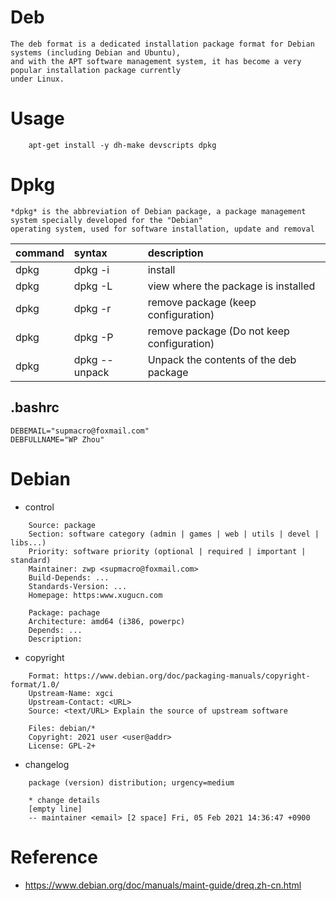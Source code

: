 
# Deb 
    The deb format is a dedicated installation package format for Debian systems (including Debian and Ubuntu), 
    and with the APT software management system, it has become a very popular installation package currently 
    under Linux.

# Usage
```
    apt-get install -y dh-make devscripts dpkg

```

# Dpkg
    *dpkg* is the abbreviation of Debian package, a package management system specially developed for the "Debian" 
    operating system, used for software installation, update and removal
| command | syntax | description |
| :-- | :-- | :-- |
| dpkg | dpkg -i | install |
| dpkg | dpkg -L | view where the package is installed |
| dpkg | dpkg -r | remove package (keep configuration) |
| dpkg | dpkg -P | remove package (Do not keep configuration) | 
| dpkg | dpkg --unpack | Unpack the contents of the deb package |


## .bashrc
```
DEBEMAIL="supmacro@foxmail.com"
DEBFULLNAME="WP Zhou"
```

# Debian
* control
```
    Source: package
    Section: software category (admin | games | web | utils | devel | libs...)
    Priority: software priority (optional | required | important | standard)
    Maintainer: zwp <supmacro@foxmail.com>
    Build-Depends: ...
    Standards-Version: ...
    Homepage: https:www.xugucn.com

    Package: pachage
    Architecture: amd64 (i386, powerpc)
    Depends: ...
    Description: 
```

* copyright
```
    Format: https://www.debian.org/doc/packaging-manuals/copyright-format/1.0/
    Upstream-Name: xgci
    Upstream-Contact: <URL>
    Source: <text/URL> Explain the source of upstream software

    Files: debian/*
    Copyright: 2021 user <user@addr>
    License: GPL-2+
```

* changelog
```
    package (version) distribution; urgency=medium

    * change details
    [empty line]
    -- maintainer <email> [2 space] Fri, 05 Feb 2021 14:36:47 +0900
```


# Reference
* https://www.debian.org/doc/manuals/maint-guide/dreq.zh-cn.html
